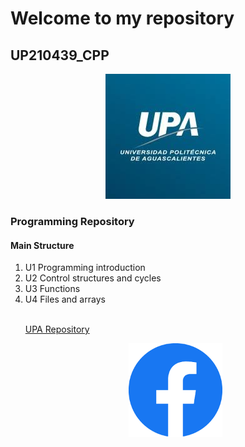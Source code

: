 <h1> Welcome to my repository
<h2> UP210439_CPP</h1>
<p align="center">
<a href="https://upa.edu.mx/">
<img src="/imagenes/images.jpeg" width="200">
<a/>
<p/>
<h3>Programming Repository</h2>
<h4>Main Structure</h3>
<ol>
<li>U1 Programming introduction</li>
<li>U2 Control structures and cycles</li>
<li>U3 Functions</li>
<li>U4 Files and arrays</li>
<br>
<p>
<a href="https://github.com/UPA-ISC/ProgramacionCpp"> UPA Repository</a>
</p>
<p align="center">
<a href="https://www.facebook.com/carmen.viramontes.71/about_details">
<img src="/imagenes/fc.png" width="150">
<a/>

